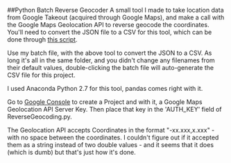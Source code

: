 ##Python Batch Reverse Geocoder
A small tool I made to take location data from Google Takeout (acquired through Google Maps), and make a call with the Google Maps Geolocation API to reverse geocode the coordinates. You'll need to convert the JSON file to a CSV for this tool, which can be done through [this script](https://github.com/Scarygami/location-history-json-converter). 

Use my batch file, with the above tool to convert the JSON to a CSV. As long it's all in the same folder, and you didn't change any filenames from their default values, double-clicking the batch file will auto-generate the CSV file for this project.

I used Anaconda Python 2.7 for this tool, pandas comes right with it.

Go to [Google Console](http://console.google.com/projects/) to create a Project and with it, a Google Maps Geolocation API Server Key. Then place that key in the 'AUTH_KEY' field of ReverseGeocoding.py.

The Geolocation API accepts Coordinates in the format "-xx.xxx,x.xxx" - with no space between the coordinates. I couldn't figure out if it accepted them as a string instead of two double values - and it seems that it does (which is dumb) but that's just how it's done. 